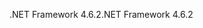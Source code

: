 <span data-ttu-id="0795b-101">.NET Framework 4.6.2</span><span class="sxs-lookup"><span data-stu-id="0795b-101">.NET Framework 4.6.2</span></span>